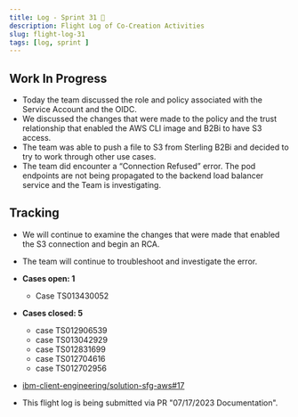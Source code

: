 ```yaml
---
title: Log - Sprint 31 🛫
description: Flight Log of Co-Creation Activities
slug: flight-log-31
tags: [log, sprint ]
---
```


## Work In Progress
- Today the team discussed the role and policy associated with the Service Account and the OIDC.
- We discussed the changes that were made to the policy and the trust relationship that enabled the AWS CLI image and B2Bi to have S3 access.
- The team was able to push a file to S3 from Sterling B2Bi and decided to try to work through other use cases.
- The team did encounter a “Connection Refused” error. The pod endpoints are not being propagated to the backend load balancer service and the Team is investigating.

## Tracking
- We will continue to examine the changes that were made that enabled the S3 connection and begin an RCA.
- The team will continue to troubleshoot and investigate the error.
  
- **Cases open: 1**
  - Case TS013430052
- **Cases closed: 5**
  - case TS012906539
  - case TS013042929
  - case TS012831699
  - case TS012704616
  - case TS012702956  
- [ibm-client-engineering/solution-sfg-aws#17](https://zenhub.ibm.com/workspaces/st5-action-information-center-64343620d0cfd0000f03a114/issues/ibm-client-engineering/solution-sfg-aws/17)
- This flight log is being submitted via PR "07/17/2023 Documentation".